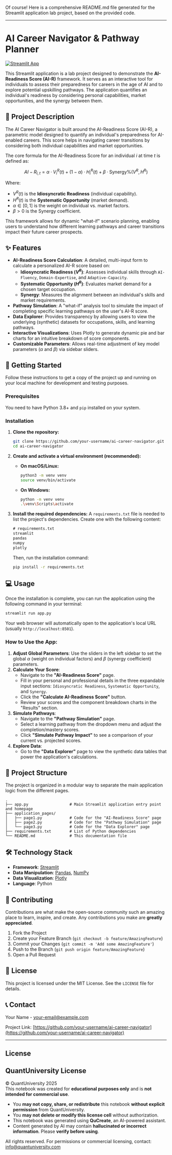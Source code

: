 Of course! Here is a comprehensive README.md file generated for the Streamlit application lab project, based on the provided code.

---

# AI Career Navigator & Pathway Planner

[![Streamlit App](https://static.streamlit.io/badges/streamlit_badge_black_white.svg)](https://<your-streamlit-app-url-here>) <!-- Replace with your deployment URL -->

 <!-- It's a good practice to add a screenshot of your app -->

This Streamlit application is a lab project designed to demonstrate the **AI-Readiness Score (AI-R)** framework. It serves as an interactive tool for individuals to assess their preparedness for careers in the age of AI and to explore potential upskilling pathways. The application quantifies an individual's readiness by considering personal capabilities, market opportunities, and the synergy between them.

## 📖 Project Description

The AI Career Navigator is built around the AI-Readiness Score (AI-R), a parametric model designed to quantify an individual's preparedness for AI-enabled careers. This score helps in navigating career transitions by considering both individual capabilities and market opportunities.

The core formula for the AI-Readiness Score for an individual $i$ at time $t$ is defined as:

$$ AI-R_{i,t} = \alpha \cdot V^R_i(t) + (1-\alpha) \cdot H^R_i(t) + \beta \cdot \text{Synergy}\%(V^R, H^R) $$

Where:
-   $V^R(t)$ is the **Idiosyncratic Readiness** (individual capability).
-   $H^R(t)$ is the **Systematic Opportunity** (market demand).
-   $\alpha \in [0,1]$ is the weight on individual vs. market factors.
-   $\beta > 0$ is the Synergy coefficient.

This framework allows for dynamic "what-if" scenario planning, enabling users to understand how different learning pathways and career transitions impact their future career prospects.

## ✨ Features

-   **AI-Readiness Score Calculation**: A detailed, multi-input form to calculate a personalized AI-R score based on:
    -   **Idiosyncratic Readiness ($V^R$)**: Assesses individual skills through `AI-Fluency`, `Domain-Expertise`, and `Adaptive-Capacity`.
    -   **Systematic Opportunity ($H^R$)**: Evaluates market demand for a chosen target occupation.
    -   **Synergy**: Measures the alignment between an individual's skills and market requirements.
-   **Pathway Simulation**: A "what-if" analysis tool to simulate the impact of completing specific learning pathways on the user's AI-R score.
-   **Data Explorer**: Provides transparency by allowing users to view the underlying (synthetic) datasets for occupations, skills, and learning pathways.
-   **Interactive Visualizations**: Uses Plotly to generate dynamic pie and bar charts for an intuitive breakdown of score components.
-   **Customizable Parameters**: Allows real-time adjustment of key model parameters ($\alpha$ and $\beta$) via sidebar sliders.

## 🚀 Getting Started

Follow these instructions to get a copy of the project up and running on your local machine for development and testing purposes.

### Prerequisites

You need to have Python 3.8+ and `pip` installed on your system.

### Installation

1.  **Clone the repository:**
    ```bash
    git clone https://github.com/your-username/ai-career-navigator.git
    cd ai-career-navigator
    ```

2.  **Create and activate a virtual environment (recommended):**
    -   **On macOS/Linux:**
        ```bash
        python3 -m venv venv
        source venv/bin/activate
        ```
    -   **On Windows:**
        ```bash
        python -m venv venv
        .\venv\Scripts\activate
        ```

3.  **Install the required dependencies:**
    A `requirements.txt` file is needed to list the project's dependencies. Create one with the following content:
    ```txt
    # requirements.txt
    streamlit
    pandas
    numpy
    plotly
    ```
    Then, run the installation command:
    ```bash
    pip install -r requirements.txt
    ```

## 💻 Usage

Once the installation is complete, you can run the application using the following command in your terminal:

```bash
streamlit run app.py
```

Your web browser will automatically open to the application's local URL (usually `http://localhost:8501`).

### How to Use the App:

1.  **Adjust Global Parameters**: Use the sliders in the left sidebar to set the global $\alpha$ (weight on individual factors) and $\beta$ (synergy coefficient) parameters.
2.  **Calculate Your Score**:
    -   Navigate to the **"AI-Readiness Score"** page.
    -   Fill in your personal and professional details in the three expandable input sections: `Idiosyncratic Readiness`, `Systematic Opportunity`, and `Synergy`.
    -   Click the **"Calculate AI-Readiness Score"** button.
    -   Review your scores and the component breakdown charts in the "Results" section.
3.  **Simulate Pathways**:
    -   Navigate to the **"Pathway Simulation"** page.
    -   Select a learning pathway from the dropdown menu and adjust the completion/mastery scores.
    -   Click **"Simulate Pathway Impact"** to see a comparison of your current vs. projected scores.
4.  **Explore Data**:
    -   Go to the **"Data Explorer"** page to view the synthetic data tables that power the application's calculations.

## 📁 Project Structure

The project is organized in a modular way to separate the main application logic from the different pages.

```
.
├── app.py                  # Main Streamlit application entry point and homepage
├── application_pages/
│   ├── page1.py            # Code for the "AI-Readiness Score" page
│   ├── page2.py            # Code for the "Pathway Simulation" page
│   └── page3.py            # Code for the "Data Explorer" page
├── requirements.txt        # List of Python dependencies
└── README.md               # This documentation file
```

## 🛠️ Technology Stack

-   **Framework**: [Streamlit](https://streamlit.io/)
-   **Data Manipulation**: [Pandas](https://pandas.pydata.org/), [NumPy](https://numpy.org/)
-   **Data Visualization**: [Plotly](https://plotly.com/python/)
-   **Language**: Python

## 🤝 Contributing

Contributions are what make the open-source community such an amazing place to learn, inspire, and create. Any contributions you make are **greatly appreciated**.

1.  Fork the Project
2.  Create your Feature Branch (`git checkout -b feature/AmazingFeature`)
3.  Commit your Changes (`git commit -m 'Add some AmazingFeature'`)
4.  Push to the Branch (`git push origin feature/AmazingFeature`)
5.  Open a Pull Request

## 📄 License

This project is licensed under the MIT License. See the `LICENSE` file for details.

## 📞 Contact

Your Name - [your-email@example.com](mailto:your-email@example.com)

Project Link: [https://github.com/your-username/ai-career-navigator](https://github.com/your-username/ai-career-navigator)

---

## License

## QuantUniversity License

© QuantUniversity 2025  
This notebook was created for **educational purposes only** and is **not intended for commercial use**.  

- You **may not copy, share, or redistribute** this notebook **without explicit permission** from QuantUniversity.  
- You **may not delete or modify this license cell** without authorization.  
- This notebook was generated using **QuCreate**, an AI-powered assistant.  
- Content generated by AI may contain **hallucinated or incorrect information**. Please **verify before using**.  

All rights reserved. For permissions or commercial licensing, contact: [info@quantuniversity.com](mailto:info@quantuniversity.com)
